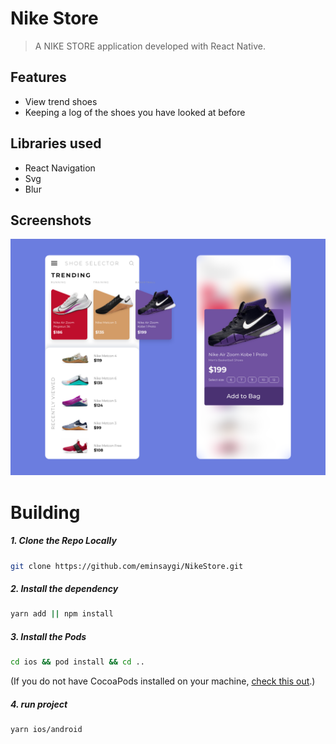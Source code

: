 # Nike Store

> A NIKE STORE application developed with React Native.

## Features
- View trend shoes
- Keeping a log of the shoes you have looked at before


## Libraries used

- React Navigation
- Svg
- Blur

## Screenshots

![Preview](/Images/1.png)


# Building


##### 1. Clone the Repo Locally
```Bash
git clone https://github.com/eminsaygi/NikeStore.git
```

##### 2. Install the dependency
```Bash
yarn add || npm install
```

##### 3. Install the Pods
```Bash
cd ios && pod install && cd ..
```
(If you do not have CocoaPods installed on your machine, [check this out](https://cocoapods.org/#install).)

##### 4. run project
```Bash
yarn ios/android 
```
